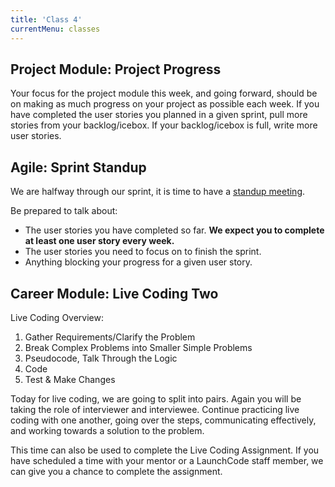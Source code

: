 ```yaml
---
title: 'Class 4'
currentMenu: classes
---
```


## Project Module: Project Progress

Your focus for the project module this week, and going forward, should be on making as much progress on your project as possible each week. If you have completed the user stories you planned in a given sprint, pull more stories from your backlog/icebox. If your backlog/icebox is full, write more user stories.

## Agile: Sprint Standup

We are halfway through our sprint, it is time to have a [standup meeting](../../articles/agile-ceremonies/#standup).

Be prepared to talk about:
- The user stories you have completed so far.  **We expect you to complete at least one user story every week.**
- The user stories you need to focus on to finish the sprint.
- Anything blocking your progress for a given user story.

## Career Module: Live Coding Two

Live Coding Overview:

1. Gather Requirements/Clarify the Problem
2. Break Complex Problems into Smaller Simple Problems
3. Pseudocode, Talk Through the Logic
4. Code
5. Test & Make Changes

Today for live coding, we are going to split into pairs. Again you will be taking the role of interviewer and interviewee. Continue practicing live coding with one another, going over the steps, communicating effectively, and working towards a solution to the problem.

This time can also be used to complete the Live Coding Assignment. If you have scheduled a time with your mentor or a LaunchCode staff member, we can give you a chance to complete the assignment.

